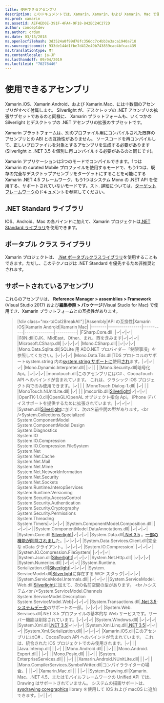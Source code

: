 ```yaml
---
title: 使用できるアセンブリ
description: このドキュメントでは、Xamarin、Xamarin、および Xamarin. Mac で使用できるアセンブリについて説明します。 また、.NET Standard ライブラリやポータブルクラスライブラリに関するドキュメントへのリンクもあります。
ms.prod: xamarin
ms.assetid: AEF4ED0E-391F-4FA4-9F18-842BC24C272D
author: conceptdev
ms.author: crdun
ms.date: 03/13/2018
ms.openlocfilehash: 3d3524a0f99d78fc356dc7c4bb3e3aca1940a718
ms.sourcegitcommit: 933de144d1fbe7d412e49b743839cae4bfcac439
ms.translationtype: MT
ms.contentlocale: ja-JP
ms.lasthandoff: 09/04/2019
ms.locfileid: "70278446"
---
```

# <a name="available-assemblies"></a>使用できるアセンブリ

Xamarin.iOS、Xamarin.Android、および Xamarin.Mac、には十数個のアセンブリがすべて付属します。 Silverlight が、デスクトップの .NET アセンブリの拡張サブセットであるのと同様に、 Xamarin プラットフォームも、いくつかの Silverlight とデスクトップの .NET アセンブリの拡張のサブセットです。

Xamarin プラットフォームは、別のプロファイル用にコンパイルされた既存のアセンブリとの ABI との互換性がありません。 ソースコードを再コンパイルして、正しいプロファイルを対象とするアセンブリを生成する必要があります (Silverlight と .NET 3.5 を個別に再コンパイルする必要があるのと同じです)。

Xamarin アプリケーションは3つのモードでコンパイルできます。1つは Xamarin の curated Mobile プロファイルを使用するモードで、もう1つは、既存の完全なデスクトップアセンブリをターゲットにすることを可能にする Xamarin .NET 4.5 フレームワーク、もう1つはシステム Mono の .NET API を使用する、サポートされていないモードです。スト. 詳細については、[ターゲットフレームワーク](~/mac/platform/target-framework.md)のドキュメントを参照してください。

## <a name="net-standard-libraries"></a>.NET Standard ライブラリ

IOS、Android、Mac の各バインドに加えて、Xamarin プロジェクトは[.NET Standard ライブラリ](~/cross-platform/app-fundamentals/net-standard.md)を使用できます。

## <a name="portable-class-libraries"></a>ポータブル クラス ライブラリ

Xamarin プロジェクトは、 [.Net ポータブルクラスライブラリ](~/cross-platform/app-fundamentals/pcl.md)を使用することもできます。ただし、このテクノロジは .NET Standard を優先するため非推奨とされます。

## <a name="supported-assemblies"></a>サポートされているアセンブリ

これらのアセンブリは、 **Reference Manager > assemblies > Framework** (Visual Studio 2017) および**編集参照 > パッケージ**(Visual Studio for Mac) で使用でき、Xamarin プラットフォームとの互換性があります。

> [!div class="mx-tdCol2BreakAll"]
> |Assembly|API の互換性|Xamarin iOS|Xamarin Android|Xamarin Mac|
> |--------|-----------------|-----------|---------------|-----------|
> |FSharp.Core.dll| |✓|✓|✓|
> |l18N.dll|CJK、MidEast、Other、まれ、西を含みます|✓|✓|✓|
> |Microsoft.CSharp.dll| |✓|✓|✓|
> |Mono.CSharp.dll| |✓|✓|✓|
> |Mono.Data.Sqlite.dll|SQLite 用 ADO.NET プロバイダー「制限事項」を参照してください。|✓|✓|✓|
> |Mono.Data.Tds.dll|TDS プロトコルのサポートsystem.string 内の[system.string サポートに](xref:System.Data.SqlClient)使用[され](xref:System.Data)ます。|✓|✓|✓|
> |Mono.Dynamic.&#8203;Interpreter.dll| |✓| | |
> |Mono.Security.dll|暗号化 Api。|✓|✓|✓|
> |monotouch.dll|このアセンブリにはC# 、CocoaTouch API へのバインドが含まれています。 これは、クラシック iOS プロジェクト内でのみ使用できます。|✓| | |
> |MonoTouch.&#8203;Dialog-1.dll| |✓| | |
> |MonoTouch.&#8203;NUnitLite.dll| |✓| | |
> |mscorlib.dll|[Silverlight](https://msdn.microsoft.com/library/cc838194(VS.95).aspx)|✓|✓|✓|
> |OpenTK-1.0.dll|OpenGL/OpenAL オブジェクト指向 Api。 iPhone デバイスサポートを提供するために拡張されています。|✓|✓|✓|
> |System.dll|[Silverlight](https://msdn.microsoft.com/library/cc838194(VS.95).aspx)に加えて、次の名前空間の型があります。<br />System.Collections.Specialized<br />System.&#8203;ComponentModel<br />System.ComponentModel.Design<br />System.Diagnostics<br />System.IO<br />System.IO.Compression<br />System.IO.Compression.FileSystem<br />System.Net<br />System.Net.Cache<br />System.Net.Mail<br />System.Net.Mime<br />System.Net.&#8203;NetworkInformation<br />System.Net.Security<br />System.Net.Sockets<br />System.Runtime.&#8203;InteropServices<br />System.Runtime.Versioning<br />System.Security.&#8203;AccessControl<br />System.Security.Authentication<br />System.Security.&#8203;Cryptography<br />System.Security.Permissions<br />System.Threading<br />System.Timers|✓|✓|✓|
> |System.&#8203;ComponentModel.&#8203;Composition.dll| |✓|✓|✓|
> |System.&#8203;ComponentModel.&#8203;DataAnnotations.dll| |✓|✓|✓|
> |System.Core.dll|[Silverlight](https://msdn.microsoft.com/library/cc838194(VS.95).aspx)|✓|✓|✓|
> |System.Data.dll|[.Net 3.5](https://msdn.microsoft.com/library/ms229335.aspx) 。[一部の機能が削除されまし](~/ios/data-cloud/system.data.md)た。|✓|✓|✓|
> |System.Data.&#8203;Services.&#8203;Client.dll|完全な oData クライアント。|✓|✓|✓|
> |System.IO.&#8203;Compression| |✓|✓|✓|
> |System.IO.&#8203;Compression.&#8203;FileSystem| |✓|✓|✓|
> |System.Json.dll|[Silverlight](https://msdn.microsoft.com/library/cc838194(VS.95).aspx)|✓|✓|✓|
> |System.Net.&#8203;Http.dll| |✓|✓|✓|
> |System.&#8203;Numerics.dll| |✓|✓|✓|
> |System.Runtime.&#8203;Serialization.dll|[Silverlight](https://msdn.microsoft.com/library/cc838194(VS.95).aspx)|✓|✓|✓|
> |System.&#8203;ServiceModel.dll|[Silverlight](https://msdn.microsoft.com/library/cc838194(VS.95).aspx)に存在する WCF スタック|✓|✓|✓|
> |System.&#8203;ServiceModel.&#8203;Internals.dll| |✓|✓|✓|
> |System.&#8203;ServiceModel.&#8203;Web.dll|[Silverlight](https://msdn.microsoft.com/library/cc838194(VS.95).aspx)に加えて、次の名前空間の型があります。 <br />システム<br />System.ServiceModel.Channels<br />System.ServiceModel.Description<br />System.ServiceModel.Web|✓|✓|✓|
> |System.&#8203;Transactions.dll|[.Net 3.5](https://msdn.microsoft.com/library/ms229335.aspx);[システムデータ](~/ios/data-cloud/system.data.md)のサポートの一部。|✓|✓|✓|
> |System.Web.&#8203;Services.dll|.NET 3.5 プロファイルの基本的な Web サービスです。サーバー機能は削除されています。|✓|✓|✓|
> |System.&#8203;Windows.dll| |✓|✓|✓|
> |System.&#8203;Xml.dll|[.NET 3.5](https://msdn.microsoft.com/library/ms229335.aspx)|✓|✓|✓|
> |System.Xml.&#8203;Linq.dll|[.NET 3.5](https://msdn.microsoft.com/library/ms229335.aspx)|✓|✓|✓|
> |System.Xml.Serialization.dll| |✓|✓|✓|
> |Xamarin.iOS.dll|このアセンブリにはC# 、CocoaTouch API へのバインドが含まれています。 これは、統合された iOS プロジェクトでのみ使用されます。|✓| | |
> |Java.Interop.dll| | |✓| |
> |Mono.Android.dll| | |✓| |
> |Mono.Android.&#8203;Export.dll| | |✓| |
> |Mono.Posix.dll| | |✓| |
> |System.&#8203;EnterpriseServices.dll| | |✓| |
> |Xamarin.Android.&#8203;NUnitLite.dll| | |✓| |
> |Mono.CompilerServices.&#8203;SymbolWriter.dll|コンパイラライターの場合。| | |✓|
> |Xamarin.Mac.dll| | | |✓|
> |System.&#8203;Drawing.dll|Xamarin. Mac、.NET 4.5、またはモバイルフレームワークの Unified API では、Drawing はサポートされていません。 システムの描画サポートは、 [sysdrawing coregraphics](https://github.com/mono/sysdrawing-coregraphics) library を使用して IOS および macOS に追加できます。|✓| |✓|
